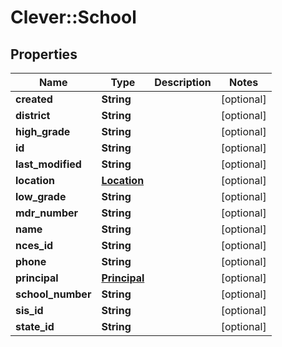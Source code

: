 # Clever::School

## Properties
Name | Type | Description | Notes
------------ | ------------- | ------------- | -------------
**created** | **String** |  | [optional] 
**district** | **String** |  | [optional] 
**high_grade** | **String** |  | [optional] 
**id** | **String** |  | [optional] 
**last_modified** | **String** |  | [optional] 
**location** | [**Location**](Location.md) |  | [optional] 
**low_grade** | **String** |  | [optional] 
**mdr_number** | **String** |  | [optional] 
**name** | **String** |  | [optional] 
**nces_id** | **String** |  | [optional] 
**phone** | **String** |  | [optional] 
**principal** | [**Principal**](Principal.md) |  | [optional] 
**school_number** | **String** |  | [optional] 
**sis_id** | **String** |  | [optional] 
**state_id** | **String** |  | [optional] 


